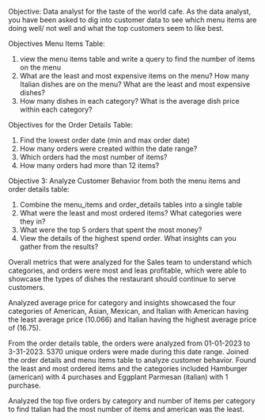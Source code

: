 Objective: Data analyst for the taste of the world cafe. As the data analyst, you have been asked to dig into customer data 
to see which menu items are doing well/ not well and what the top customers seem to like best. 

Objectives Menu Items Table: 
1. view the menu items table and write a query to find the number of items on the menu 
2. What are the least and most expensive items on the menu? How many Italian dishes are on the menu?
   What are the least and most expensive dishes? 
3. How many dishes in each category? What is the average dish price within each category?

Objectives for the Order Details Table: 
1. Find the lowest order date (min and max order date)
2. How many orders were created within the date range?
3. Which orders had the most number of items?
4. How many orders had more than 12 items?

Objective 3: Analyze Customer Behavior from both the menu items and order details table: 
1. Combine the menu_items and order_details tables into a single table
2. 	What were the least and most ordered items? What categories were they in?
3. 	What were the top 5 orders that spent the most money?
4. View the details of the highest spend order. What insights can you gather from the results? 

Overall metrics that were analyzed for the Sales team to understand which categories, and orders were most and leas profitable,
which were able to showcase the types of dishes the restaurant should continue to serve customers. 

Analyzed average price for category and insights showcased the four categories of American, Asian, Mexican, and Italian with 
American having the least average price (10.066) and Italian having the highest average price of (16.75). 

From the order details table, the orders were analyzed from 01-01-2023 to 3-31-2023. 5370 unique orders were made during this 
date range. Joined the order details and menu items table to analyze customer behavior. Found the least and most ordered items 
and the categories included Hamburger (american) with 4 purchases and Eggplant Parmesan (italian) with 1 purchase. 

Analyzed the top five orders by category and number of items per category to find ttalian had the most number of items and 
american was the least. 

